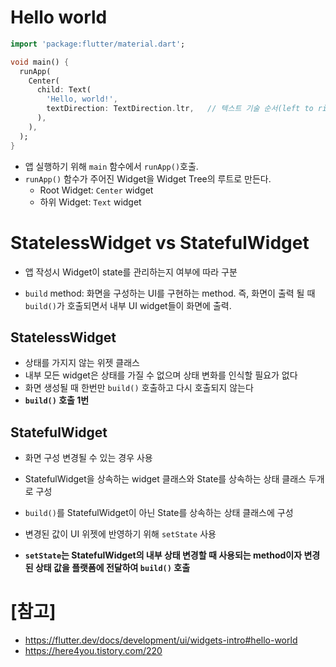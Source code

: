 #  Hello world



```dart
import 'package:flutter/material.dart';

void main() {
  runApp(
    Center(
      child: Text(
        'Hello, world!',
        textDirection: TextDirection.ltr,	// 텍스트 기술 순서(left to right)
      ),
    ),
  );
}
```

- 앱 실행하기 위해 `main` 함수에서 `runApp()`호출.
- `runApp()` 함수가 주어진 Widget을 Widget Tree의 루트로 만든다.
  - Root Widget: `Center` widget
  - 하위 Widget: `Text` widget



# StatelessWidget vs StatefulWidget

- 앱 작성시 Widget이 state를 관리하는지 여부에 따라 구분

- `build` method: 화면을 구성하는 UI를 구현하는 method. 즉, 화면이 출력 될 때 `build()`가 호출되면서 내부 UI widget들이 화면에 출력.

  
## StatelessWidget

- 상태를 가지지 않는 위젯 클래스
- 내부 모든 widget은 상태를 가질 수 없으며 상태 변화를 인식할 필요가 없다
- 화면 생성될 때 한번만 `build()` 호출하고 다시 호출되지 않는다
- **`build()` 호출 1번**


## StatefulWidget

- 화면 구성 변경될 수 있는 경우 사용

- StatefulWidget을 상속하는 widget 클래스와 State를 상속하는 상태 클래스 두개로 구성

- `build()`를 StatefulWidget이 아닌 State를 상속하는 상태 클래스에 구성

- 변경된 값이 UI 위젯에 반영하기 위해 `setState` 사용

- **`setState`는 StatefulWidget의 내부 상태 변경할 때 사용되는 method이자 변경된 상태 값을 플랫폼에 전달하여 `build()` 호출**

  

# [참고]

- https://flutter.dev/docs/development/ui/widgets-intro#hello-world
- https://here4you.tistory.com/220